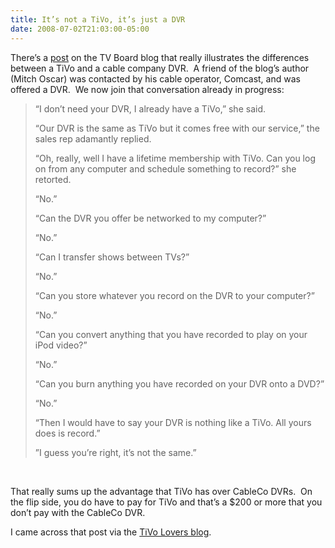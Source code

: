 ```yaml
---
title: It’s not a TiVo, it’s just a DVR
date: 2008-07-02T21:03:00-05:00
---
```

</p> </p> 

There’s a [post](http://blogs.mediapost.com/tv_board/?p=341) on the TV Board blog that really illustrates the differences between a TiVo and a cable company DVR.  A friend of the blog’s author (Mitch Oscar) was contacted by his cable operator, Comcast, and was offered a DVR.  We now join that conversation already in progress:

> “I don’t need your DVR, I already have a TiVo,” she said.
> 
> “Our DVR is the same as TiVo but it comes free with our service,” the sales rep adamantly replied. 
> 
> “Oh, really, well I have a lifetime membership with TiVo. Can you log on from any computer and schedule something to record?” she retorted. 
> 
> “No.”
> 
> “Can the DVR you offer be networked to my computer?”
> 
> “No.”
> 
> “Can I transfer shows between TVs?”
> 
> “No.”
> 
> “Can you store whatever you record on the DVR to your computer?”
> 
> “No.”
> 
> “Can you convert anything that you have recorded to play on your iPod video?”
> 
> “No.”
> 
> “Can you burn anything you have recorded on your DVR onto a DVD?”
> 
> “No.”
> 
> “Then I would have to say your DVR is nothing like a TiVo. All yours does is record.” 
> 
> ”I guess you’re right, it’s not the same.”

 

That really sums up the advantage that TiVo has over CableCo DVRs.  On the flip side, you do have to pay for TiVo and that’s a $200 or more that you don’t pay with the CableCo DVR.

I came across that post via the [TiVo Lovers blog](http://community.livejournal.com/tivolovers/666712.html).
